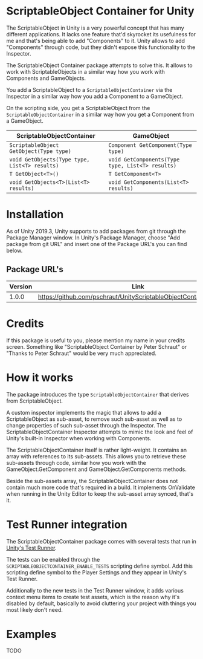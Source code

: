 # ScriptableObject Container for Unity

The ScriptableObject in Unity is a very powerful concept that has many different applications.
It lacks one feature that'd skyrocket its usefulness for me and that's being able
to add "Components" to it. 
Unity allows to add "Components" through code, but they didn't expose this functionality to the Inspector.

The ScriptableObject Container package attempts to solve this.
It allows to work with ScriptableObjects in a similar way how you work with Components and GameObjects.

You add a ScriptableObject to a ```ScriptableObjectContainer``` via the Inspector in a similar way how you add a Component to a GameObject.

On the scripting side, you get a ScriptableObject from the ```ScriptableObjectContainer``` in a similar way how you get a Component from a GameObject.

| ScriptableObjectContainer  |     GameObject      |
|----------|---------------|
| ```ScriptableObject GetObject(Type type)``` | ```Component GetComponent(Type type)``` |
| ```void GetObjects(Type type, List<T> results)``` | ```void GetComponents(Type type, List<T> results)``` |
| ```T GetObject<T>()``` | ```T GetComponent<T>``` |
| ```void GetObjects<T>(List<T> results)``` | ```void GetComponents(List<T> results)``` |

# Installation

As of Unity 2019.3, Unity supports to add packages from git through the Package Manager window. 
In Unity's Package Manager, choose "Add package from git URL" and insert one of the Package URL's you can find below.

## Package URL's

| Version  |     Link      |
|----------|---------------|
| 1.0.0 | https://github.com/pschraut/UnityScriptableObjectContainer.git#1.0.0 |

# Credits

If this package is useful to you, please mention my name in your credits screen.
Something like "ScriptableObject Container by Peter Schraut" or "Thanks to Peter Schraut" would be very much appreciated.

# How it works

The package introduces the type ```ScriptableObjectContainer``` that derives from ScriptableObject.

A custom inspector implements the magic that allows to add a ScriptableObject as sub-asset, to remove such sub-asset as 
well as to change properties of such sub-asset through the Inspector. 
The ScriptableObjectContainer Inspector attempts to mimic the look and feel of Unity's built-in Inspector when working with Components.

The ScriptableObjectContainer itself is rather light-weight. It contains an array with references to its sub-assets.
This allows you to retrieve these sub-assets through code, similar how you work with the GameObject.GetComponent and GameObject.GetComponents methods.

Beside the sub-assets array, the ScriptableObjectContainer does not contain much more code
that's required in a build. It implements OnValidate when running in the Unity Editor to keep the sub-asset array synced, that's it.

# Test Runner integration

The ScriptableObjectContainer package comes with several tests that run in 
[Unity's Test Runner](https://docs.unity3d.com/Packages/com.unity.test-framework@latest).

The tests can be enabled through the 
```SCRIPTABLEOBJECTCONTAINER_ENABLE_TESTS``` scripting define symbol.
Add this scripting define symbol to the Player Settings and they appear in
Unity's Test Runner.

Additionally to the new tests in the Test Runner window,
it adds various context menu items to create test assets,
which is the reason why it's disabled by default, basically 
to avoid cluttering your project with things you most likely don't need.


# Examples
TODO

